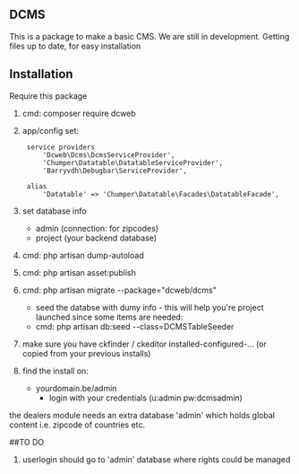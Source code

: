 ## DCMS

This is a package to make a basic CMS.
We are still in development. Getting files up to date, for easy installation


## Installation

Require this package 

1. cmd:  composer require 
          dcweb

2. app/config set:
 

		service providers 
			'Dcweb\Dcms\DcmsServiceProvider',
			'Chumper\Datatable\DatatableServiceProvider',
			'Barryvdh\Debugbar\ServiceProvider',	
		
		alias
			'Datatable' => 'Chumper\Datatable\Facades\DatatableFacade',
		
3. set database info
	- admin (connection: for zipcodes)
	- project (your backend database)

4. cmd: php artisan dump-autoload

5. cmd: php artisan asset:publish

6. cmd: php artisan migrate --package="dcweb/dcms" 
    - seed the databse with dumy info - this will help you're project launched since some items are needed: 
    - cmd: php artisan db:seed --class=DCMSTableSeeder

7. make sure you have ckfinder / ckeditor installed-configured-... (or copied from your previous installs)

8. find the install on:
    - yourdomain.be/admin
		- login with your credentials (u:admin pw:dcmsadmin)
		
the dealers module needs an extra database 'admin' which holds global content i.e. zipcode of countries etc.

##TO DO
1. userlogin should go to 'admin' database where rights could be managed

